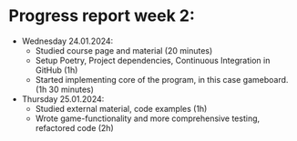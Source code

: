 # Progress report week 2:

- Wednesday 24.01.2024:
  - Studied course page and material (20 minutes)
  - Setup Poetry, Project dependencies, Continuous Integration in GitHub (1h)
  - Started implementing core of the program, in this case gameboard. (1h 30 minutes)
- Thursday 25.01.2024:
  - Studied external material, code examples (1h)
  - Wrote game-functionality and more comprehensive testing, refactored code (2h)
